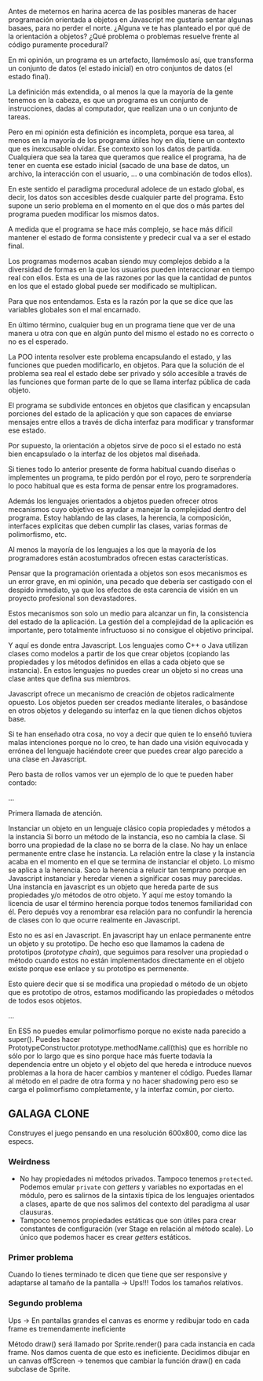 Antes de meternos en harina acerca de las posibles maneras de hacer programación orientada a objetos en Javascript me gustaría sentar algunas basaes, para no perder el norte. 
¿Alguna ve te has planteado el por qué de la orientación a objetos? ¿Qué problema o problemas resuelve frente al código puramente procedural?

En mi opinión, un programa es un artefacto, llamémoslo así, que transforma un conjunto de datos (el estado inicial) en otro conjuntos de datos (el estado final).

La definición más extendida, o al menos la que la mayoría de la gente tenemos en la cabeza, es que un programa es un conjunto de instrucciones, dadas al computador, que realizan una o un conjunto de tareas.

Pero en mi opinión esta definición es incompleta, porque esa tarea, al menos en la mayoría de los programa útiles hoy en día, tiene un contexto que es inexcusable olvidar. Ese contexto son los datos de partida. Cualquiera que sea la tarea que queramos que realice el programa, ha de tener en cuenta ese estado inicial (sacado de una base de datos, un archivo, la interacción con el usuario, ... o una combinación de todos ellos).

En este sentido el paradigma procedural adolece de un estado global, es decir, los datos son accesibles desde cualquier parte del programa. Esto supone un serio problema en el momento en el que dos o más partes del programa pueden modificar los mismos datos.   

A medida que el programa se hace más complejo, se hace más difícil mantener el estado de forma consistente y predecir cual va a ser el estado final. 

Los programas modernos acaban siendo muy complejos debido a la diversidad de formas en la que los usuarios pueden interaccionar en tiempo real con ellos. Esta es una de las razones por las que la cantidad de puntos en los que el estado global puede ser modificado se multiplican.

Para que nos entendamos. Esta es la razón por la que se dice que las variables globales son el mal encarnado.

En último término, cualquier bug en un programa tiene que ver de una manera u otra con que en algún punto del mismo el estado no es correcto o no es el esperado.

La POO intenta resolver este problema encapsulando el estado, y las funciones que pueden modificarlo, en objetos. Para que la solución de el problema sea real el estado debe ser privado y sólo accesible a través de las funciones que forman parte de lo que se llama interfaz pública de cada objeto.

El programa se subdivide entonces en objetos que clasifican y encapsulan porciones del estado de la aplicación y que son capaces de enviarse mensajes entre ellos a través de dicha interfaz para modificar y transformar ese estado.

Por supuesto, la orientación a objetos sirve de poco si el estado no está bien encapsulado o la interfaz de los objetos mal diseñada.

Si tienes todo lo anterior presente de forma habitual cuando diseñas o implementes un programa, te pido perdón por el royo, pero te sorprendería lo poco habitual que es esta forma de pensar entre los programadores.

Además los lenguajes orientados a objetos pueden ofrecer otros mecanismos cuyo objetivo es ayudar a manejar la complejidad dentro del programa. Estoy hablando de las clases, la herencia, la composición, interfaces explícitas que deben cumplir las clases, varias formas de polimorfismo, etc.

Al menos la mayoría de los lenguajes a los que la mayoría de los programadores están acostumbrados ofrecen estas características.

Pensar que la programación orientada a objetos son esos mecanismos es un error grave, en mi opinión, una pecado que debería ser castigado con el despido inmediato, ya que los efectos de esta carencia de visión en un proyecto profesional son devastadores.

Estos mecanismos son solo un medio para alcanzar un fin, la consistencia del estado de la aplicación. La gestión del a complejidad de la aplicación es importante, pero totalmente infructuoso si no consigue el objetivo principal.

Y aquí es donde entra Javascript. Los lenguajes como C++ o Java utilizan clases como modelos a partir de los que crear objetos (copiando las propiedades y los métodos definidos en ellas a cada objeto que se instancia). En estos lenguajes no puedes crear un objeto si no creas una clase antes que defina sus miembros.

Javascript ofrece un mecanismo de creación de objetos radicalmente opuesto. Los objetos pueden ser creados mediante literales, o basándose en otros objetos y delegando su interfaz en la que tienen dichos objetos base.

Si te han enseñado otra cosa, no voy a decir que quien te lo enseñó tuviera malas intenciones porque no lo creo, te han dado una visión equivocada y errónea del lenguaje haciéndote creer que puedes crear algo parecido a una clase en Javascript.

Pero basta de rollos vamos ver un ejemplo de lo que te pueden haber contado:


...

Primera llamada de atención.

Instanciar un objeto en un lenguaje clásico copia propiedades y métodos a la instancia
Si borro un método de la instancia, eso no cambia la clase. Si borro una propiedad de la clase no se borra de la clase.
No hay un enlace permanente entre clase he instancia. La relación entre la clase y la instancia acaba en el momento en el que se termina de instanciar el objeto.
Lo mismo se aplica a la herencia. Saco la herencia a relucir tan temprano porque en Javascript instanciar y heredar vienen a significar cosas muy parecidas. Una instancia en javascript es un objeto que hereda parte de sus propiedades y/o métodos de otro objeto. Y aquí me estoy tomando la licencia de usar el término herencia porque todos tenemos familiaridad con él. Pero depués voy a renombrar esa relación para no confundir la herencia de clases con lo que ocurre realmente en Javascript.

Esto no es así en Javascript. En javascript hay un enlace permanente entre un objeto y su prototipo. De hecho eso que llamamos la cadena de prototipos (*prototype chain*), que seguimos para resolver una propiedad o método cuando estos no están implementados directamente en el objeto existe porque ese enlace y su prototipo es permenente.

Esto quiere decir que si se modifica una propiedad o método de un objeto que es prototipo de otros, estamos modificando las propiedades o métodos de todos esos objetos.


...


En ES5 no puedes emular polimorfismo porque no existe nada parecido a super().
Puedes hacer PrototypeConstructor.prototype.methodName.call(this) que es horrible no sólo por lo largo que es sino porque hace más fuerte todavía la dependencia entre un objeto y el objeto del que hereda e introduce nuevos problemas a la hora de hacer cambios y mantener el código.
Puedes llamar al método en el padre de otra forma y no hacer shadowing pero eso se carga el polimorfismo completamente, y la interfaz común, por cierto.





## GALAGA CLONE

Construyes el juego pensando en una resolución 600x800, como dice las especs.

### Weirdness

* No hay propiedades ni métodos privados. Tampoco tenemos `protected`. Podemos emular `private` con *getters* y variables no exportadas en el módulo, pero es salirnos de la sintaxis típica de los lenguajes orientados a clases, aparte de que nos salimos del contexto del paradigma al usar clausuras.
* Tampoco tenemos propiedades estáticas que son útiles para crear constantes de configuración (ver Stage en relación al método scale). Lo único que podemos hacer es crear *getters* estáticos.


### Primer problema

Cuando lo tienes terminado te dicen que tiene que ser responsive y adaptarse al tamaño de la pantalla -> Ups!!!
Todos los tamaños relativos.


### Segundo problema

Ups -> En pantallas grandes el canvas es enorme y redibujar todo en cada frame es tremendamente ineficiente

Método draw() será llamado por Sprite.render() para cada instancia en cada frame.
Nos damos cuenta de que esto es ineficiente. Decidimos dibujar en un canvas offScreen -> tenemos que cambiar la función draw() en cada subclase de Sprite.

